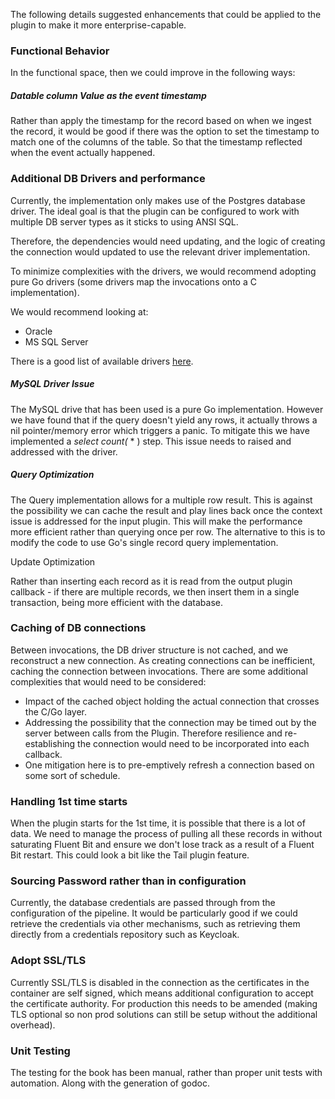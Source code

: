 The following details suggested enhancements that could be applied to the plugin to make it more enterprise-capable.

### Functional Behavior

In the functional space, then we could improve in the following ways:

##### Datable column Value as the event timestamp

Rather than apply the timestamp for the record based on when we ingest the record, it would be good if there was the option to set the timestamp to match one of the columns of the table. So that the timestamp reflected when the event actually happened.

### Additional DB Drivers and performance

Currently, the implementation only makes use of the Postgres database driver. The ideal goal is that the plugin can be configured to work with multiple DB server types as it sticks to using ANSI SQL.

Therefore, the dependencies would need updating, and the logic of creating the connection would updated to use the relevant driver implementation.

To minimize complexities with the drivers, we would recommend adopting pure Go drivers (some drivers map the invocations onto a C implementation).

We would recommend looking at:
- Oracle
- MS SQL Server

There is a good list of available drivers [here](https://zchee.github.io/golang-wiki/SQLDrivers/).

##### MySQL Driver Issue

The MySQL drive that has been used is a pure Go implementation. However we have found that if the query doesn't yield any rows, it actually throws a nil pointer/memory error which triggers a panic. To mitigate this we have implemented a *select count(* * ) step. This issue needs to raised and addressed with the driver.

##### Query Optimization

The Query implementation allows for a multiple row result. This is against the possibility we can cache the result and play lines back  once the context issue is addressed  for the input plugin. This will make the performance more efficient rather than querying once per row. The alternative to this is to modify the code to use Go's single record query implementation.

Update Optimization

Rather than inserting each record as it is read from the output plugin callback - if there are multiple records, we then insert them in a single transaction, being more efficient with the database.

### Caching of DB connections

Between invocations, the DB driver structure is not cached, and we reconstruct a new connection. As creating connections can be inefficient, caching the connection between invocations. There are some additional complexities that would need to be considered:

- Impact of the cached object holding the actual connection that crosses the C/Go layer.
- Addressing the possibility that the connection may be timed out by the server between calls from the Plugin. Therefore resilience and re-establishing the connection would need to be incorporated into each callback.
- One mitigation here is to pre-emptively refresh a connection based on some sort of schedule.

### Handling 1st time starts

When the plugin starts for the 1st time, it is possible that there is a lot of data. We need to manage the process of pulling all these records in without saturating Fluent Bit and ensure we don't lose track as a result of a Fluent Bit restart.  This could look a bit like the Tail plugin feature.

### Sourcing Password rather than in configuration

Currently, the database credentials are passed through from the configuration of the pipeline.  It would be particularly good if we could retrieve the credentials via other mechanisms, such as retrieving them directly from a credentials repository such as Keycloak.

### Adopt SSL/TLS

Currently SSL/TLS is disabled in the connection as the certificates in the container are self signed, which means additional configuration to accept the certificate authority. For production this needs to be amended (making TLS optional so non prod solutions can still be setup without the additional overhead).



### Unit Testing

The testing for the book has been manual, rather than proper unit tests with automation. Along with the generation of godoc.
